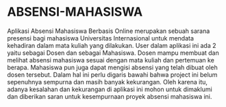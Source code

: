 # ABSENSI-MAHASISWA
Aplikasi Absensi Mahasiswa Berbasis Online merupakan sebuah sarana presensi bagi mahasiswa Universitas Internasional untuk mendata kehadiran dalam mata kuliah yang dilakukan. User dalam aplikasi ini ada 2 yaitu sebagai Dosen dan sebagai Mahasiswa. Dosen mampu membuat dan melihat absensi mahasiswa sesuai dengan mata kuliah dan pertemuan ke berapa. Mahasiswa pun juga dapat mengisi absensi yang telah dibuat oleh dosen tersebut. Dalam hal ini perlu digaris bawahi bahwa project ini belum sepenuhnya sempurna dan masih banyak kekurangan. Oleh karena itu, adanya kesalahan dan kekurangan di aplikasi ini mohon untuk dimaklumi dan diberikan saran untuk kesempurnaan proyek absensi mahasiswa ini.
